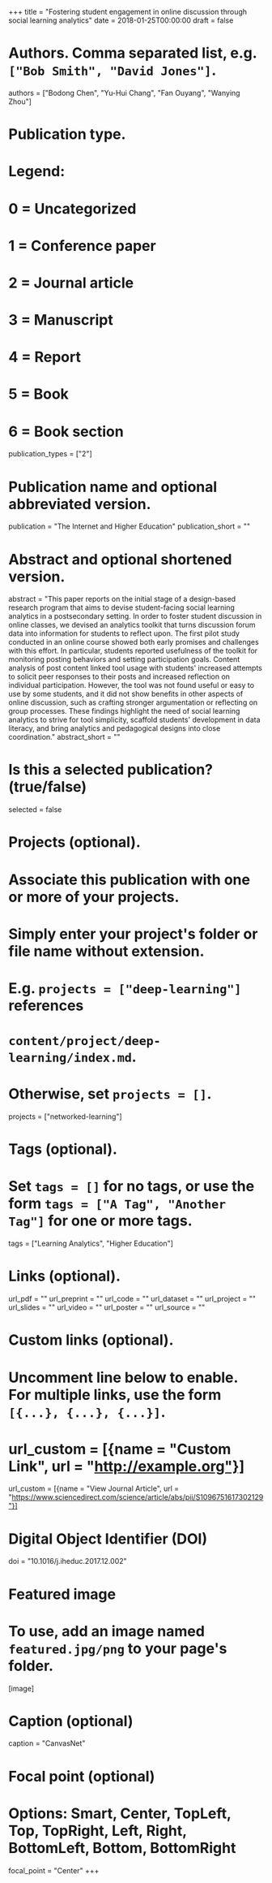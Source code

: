 +++
title = "Fostering student engagement in online discussion through social learning analytics"
date = 2018-01-25T00:00:00
draft = false

# Authors. Comma separated list, e.g. `["Bob Smith", "David Jones"]`.
authors = ["Bodong Chen", "Yu-Hui Chang", "Fan Ouyang", "Wanying Zhou"]

# Publication type.
# Legend:
# 0 = Uncategorized
# 1 = Conference paper
# 2 = Journal article
# 3 = Manuscript
# 4 = Report
# 5 = Book
# 6 = Book section
publication_types = ["2"]

# Publication name and optional abbreviated version.
publication = "The Internet and Higher Education"
publication_short = ""

# Abstract and optional shortened version.
abstract = "This paper reports on the initial stage of a design-based research program that aims to devise student-facing social learning analytics in a postsecondary setting. In order to foster student discussion in online classes, we devised an analytics toolkit that turns discussion forum data into information for students to reflect upon. The first pilot study conducted in an online course showed both early promises and challenges with this effort. In particular, students reported usefulness of the toolkit for monitoring posting behaviors and setting participation goals. Content analysis of post content linked tool usage with students' increased attempts to solicit peer responses to their posts and increased reflection on individual participation. However, the tool was not found useful or easy to use by some students, and it did not show benefits in other aspects of online discussion, such as crafting stronger argumentation or reflecting on group processes. These findings highlight the need of social learning analytics to strive for tool simplicity, scaffold students' development in data literacy, and bring analytics and pedagogical designs into close coordination."
abstract_short = ""

# Is this a selected publication? (true/false)
selected = false

# Projects (optional).
#   Associate this publication with one or more of your projects.
#   Simply enter your project's folder or file name without extension.
#   E.g. `projects = ["deep-learning"]` references 
#   `content/project/deep-learning/index.md`.
#   Otherwise, set `projects = []`.
projects = ["networked-learning"]

# Tags (optional).
#   Set `tags = []` for no tags, or use the form `tags = ["A Tag", "Another Tag"]` for one or more tags.
tags = ["Learning Analytics", "Higher Education"]

# Links (optional).
url_pdf = ""
url_preprint = ""
url_code = ""
url_dataset = ""
url_project = ""
url_slides = ""
url_video = ""
url_poster = ""
url_source = ""

# Custom links (optional).
#   Uncomment line below to enable. For multiple links, use the form `[{...}, {...}, {...}]`.
# url_custom = [{name = "Custom Link", url = "http://example.org"}]
url_custom = [{name = "View Journal Article", url = "https://www.sciencedirect.com/science/article/abs/pii/S1096751617302129"}]

# Digital Object Identifier (DOI)
doi = "10.1016/j.iheduc.2017.12.002"

# Featured image
# To use, add an image named `featured.jpg/png` to your page's folder. 
[image]
  # Caption (optional)
  caption = "CanvasNet"

  # Focal point (optional)
  # Options: Smart, Center, TopLeft, Top, TopRight, Left, Right, BottomLeft, Bottom, BottomRight
  focal_point = "Center"
+++
